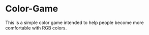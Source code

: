 # Color-Game
This is a simple color game intended to help people become more comfortable with RGB colors.
